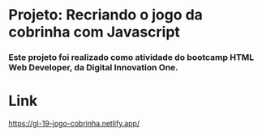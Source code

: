 # Projeto: Recriando o jogo da cobrinha com Javascript

### Este projeto foi realizado como atividade do bootcamp HTML Web Developer, da Digital Innovation One.

# Link

https://gl-19-jogo-cobrinha.netlify.app/
